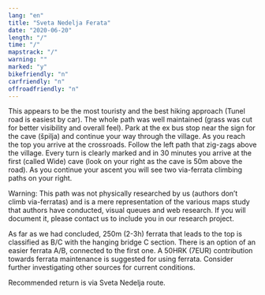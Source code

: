 ```yaml
---
lang: "en"
title: "Sveta Nedelja Ferata"
date: "2020-06-20"
length: "/"
time: "/"
mapstrack: "/"
warning: ""
marked: "y"
bikefriendly: "n"
carfriendly: "n"
offroadfriendly: "n"
---
```


This appears to be the most touristy and the best hiking approach (Tunel road is easiest by car). The whole path was well maintained (grass was cut for better visibility and overall feel). Park at the ex bus stop near the sign for the cave (špilja) and continue your way through the village. As you reach the top you arrive at the crossroads. Follow the left path that zig-zags above the village. Every turn is clearly marked and in 30 minutes you arrive at the first (called Wide) cave (look on your right as the cave is 50m above the road). As you continue your ascent you will see two via-ferrata climbing paths on your right. 

Warning: This path was not physically researched by us (authors don’t climb via-ferratas) and is a mere representation of the various maps study that authors have conducted, visual queues and web research. If you will document it, please contact us to include you in our research project.

As far as we had concluded, 250m (2-3h) ferrata that leads to the top is classified as B/C with the hanging bridge C section. There is an option of an easier ferrata A/B, connected to the first one. A 50HRK (7EUR) contribution towards ferrata maintenance is suggested for using ferrata. Consider further investigating other sources for current conditions.

Recommended return is via Sveta Nedelja route.

